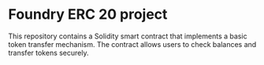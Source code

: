 # Foundry ERC 20 project

This repository contains a Solidity smart contract that implements a basic token transfer mechanism. The contract allows users to check balances and transfer tokens securely.


